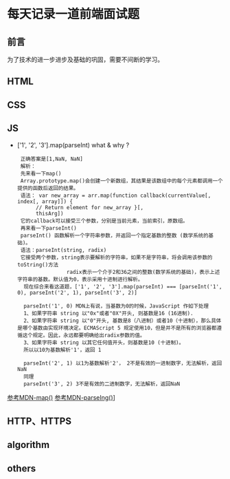 # 每天记录一道前端面试题
## <a name='preface'>前言</a> ##
为了技术的进一步进步及基础的巩固，需要不间断的学习。
## HTML
## CSS
## JS
  - ['1', '2', '3'].map(parseInt) what & why ?

         正确答案是[1,NaN, NaN]
         解析： 
         先来看一下map()
         Array.prototype.map()会创建一个新数组，其结果是该数组中的每个元素都调用一个提供的函数后返回的结果。
         语法： var new_array = arr.map(function callback(currentValue[, index[, array]]) {
              // Return element for new_array }[, 
              thisArg])  
         它的callback可以接受三个参数，分别是当前元素，当前索引，原数组。
         再来看一下parseInt() 
         parseInt() 函数解析一个字符串参数，并返回一个指定基数的整数 (数学系统的基础)。
         语法：parseInt(string, radix)
         它接受两个参数，string表示要解析的字符串，如果不是字符串，将会调用该参数的toString()方法
                        radix表示一个介于2和36之间的整数(数学系统的基础)，表示上述字符串的基数。默认值为0，表示采用十进制进行解析。
          现在综合来看这道题，['1', '2', '3'].map(parseInt) === [parseInt('1', 0), parseInt('2', 1), parseInt('3', 2)]

          parseInt('1', 0) MDN上有说，当基数为0的时候，JavaScript 作如下处理
          1、如果字符串 string 以"0x"或者"0X"开头, 则基数是16 (16进制).
          2、如果字符串 string 以"0"开头, 基数是8（八进制）或者10（十进制），那么具体是哪个基数由实现环境决定。ECMAScript 5 规定使用10，但是并不是所有的浏览器都遵循这个规定。因此，永远都要明确给出radix参数的值。
          3、如果字符串 string 以其它任何值开头，则基数是10 (十进制)。
          所以以10为基数解析'1'，返回 1

          parseInt('2', 1) 以1为基数解析'2'， 2不是有效的一进制数字，无法解析，返回NaN
          同理
          parseInt('3', 2) 3不是有效的二进制数字，无法解析，返回NaN
 [参考MDN-map()](https://developer.mozilla.org/zh-CN/docs/Web/JavaScript/Reference/Global_Objects/Array/map)
 [参考MDN-parseIng()](https://developer.mozilla.org/zh-CN/docs/Web/JavaScript/Reference/Global_Objects/parseInt)]
## HTTP、HTTPS
## algorithm
## others
